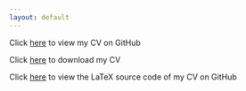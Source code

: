 ```yaml
---
layout: default
---
```


Click <a href="https://github.com/isinaltinkaya/CV/blob/master/IsinAltinkaya_CV.pdf">here</a> to view my CV on GitHub

Click <a href=
"https://github.com/isinaltinkaya/CV/raw/master/IsinAltinkaya_CV.pdf">here</a> to download my CV

Click <a href="https://github.com/isinaltinkaya/CV/blob/master/IsinAltinkaya_CV.tex">here</a> to view the LaTeX source code of my CV on GitHub
